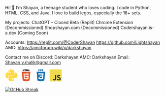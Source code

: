 Hi! 👋 I’m Shayan, a teenage student who loves coding. I code in Python, HTML, CSS, and Java. I love to build legos, especially the 18+ sets. 

My projects:
ChatGPT - Closed Beta (Replit)
Chrome Extension (Decommissioned)
Shopshayan.com (Decommissioned)
Codershayan.is-a.dev (Coming Soon)

Accounts:
https://replit.com/@CoderShayan
https://github.com/Lightshayan
AMC: https://amcforum.wiki/u/darkshayan

Contact me on
Discord: Darkshayan
AMC: Darkshayan
Email: Shayan.y.malik@gmail.com
<div>
  <img src="https://github.com/devicons/devicon/blob/master/icons/python/python-plain.svg" Title="Python" alt="Python" width="40" height="40"/>&nbsp;
<img src="https://github.com/devicons/devicon/blob/master/icons/html5/html5-original-wordmark.svg" Title="HTML3" alt="HTML3" width="40" height="40"/>&nbsp;
  <img src="https://github.com/devicons/devicon/blob/master/icons/css3/css3-plain-wordmark.svg" Title="CSS" alt="CSS3" width="40" height="40"/>&nbsp;
  <img src="https://github.com/devicons/devicon/blob/master/icons/javascript/javascript-original.svg" Title="JS" alt="JavaScript" width="40" height="40"/>&nbsp;

  [![GitHub Streak](http://github-readme-streak-stats.herokuapp.com?user=lightshayan&theme=dark&background=000000)](https://git.io/streak-stats)

  
  
</div>
